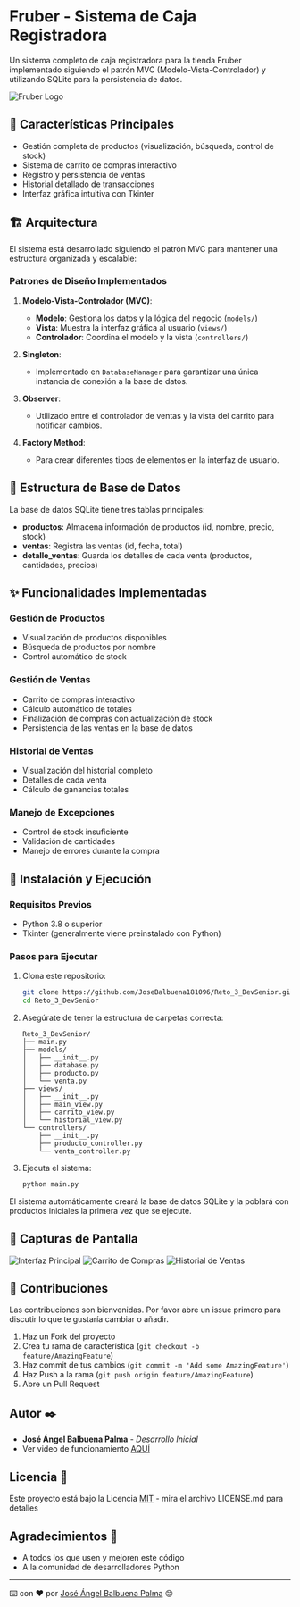 # Fruber - Sistema de Caja Registradora

Un sistema completo de caja registradora para la tienda Fruber implementado siguiendo el patrón MVC (Modelo-Vista-Controlador) y utilizando SQLite para la persistencia de datos.

![Fruber Logo](utils/inicio.png)


## 🧰 Características Principales

- Gestión completa de productos (visualización, búsqueda, control de stock)
- Sistema de carrito de compras interactivo
- Registro y persistencia de ventas
- Historial detallado de transacciones
- Interfaz gráfica intuitiva con Tkinter

## 🏗️ Arquitectura

El sistema está desarrollado siguiendo el patrón MVC para mantener una estructura organizada y escalable:

### Patrones de Diseño Implementados

1. **Modelo-Vista-Controlador (MVC)**:
   * **Modelo**: Gestiona los datos y la lógica del negocio (`models/`)
   * **Vista**: Muestra la interfaz gráfica al usuario (`views/`)
   * **Controlador**: Coordina el modelo y la vista (`controllers/`)

2. **Singleton**: 
   * Implementado en `DatabaseManager` para garantizar una única instancia de conexión a la base de datos.

3. **Observer**: 
   * Utilizado entre el controlador de ventas y la vista del carrito para notificar cambios.

4. **Factory Method**: 
   * Para crear diferentes tipos de elementos en la interfaz de usuario.

## 💾 Estructura de Base de Datos

La base de datos SQLite tiene tres tablas principales:

- **productos**: Almacena información de productos (id, nombre, precio, stock)
- **ventas**: Registra las ventas (id, fecha, total)
- **detalle_ventas**: Guarda los detalles de cada venta (productos, cantidades, precios)

## ✨ Funcionalidades Implementadas

### Gestión de Productos
- Visualización de productos disponibles
- Búsqueda de productos por nombre
- Control automático de stock

### Gestión de Ventas
- Carrito de compras interactivo
- Cálculo automático de totales
- Finalización de compras con actualización de stock
- Persistencia de las ventas en la base de datos

### Historial de Ventas
- Visualización del historial completo
- Detalles de cada venta
- Cálculo de ganancias totales

### Manejo de Excepciones
- Control de stock insuficiente
- Validación de cantidades
- Manejo de errores durante la compra

## 🚀 Instalación y Ejecución

### Requisitos Previos
- Python 3.8 o superior
- Tkinter (generalmente viene preinstalado con Python)

### Pasos para Ejecutar
1. Clona este repositorio:
   ```bash
   git clone https://github.com/JoseBalbuena181096/Reto_3_DevSenior.git
   cd Reto_3_DevSenior
   ```

2. Asegúrate de tener la estructura de carpetas correcta:
   ```
   Reto_3_DevSenior/
   ├── main.py
   ├── models/
   │   ├── __init__.py
   │   ├── database.py
   │   ├── producto.py
   │   └── venta.py
   ├── views/
   │   ├── __init__.py
   │   ├── main_view.py
   │   ├── carrito_view.py
   │   └── historial_view.py
   └── controllers/
       ├── __init__.py
       ├── producto_controller.py
       └── venta_controller.py
   ```

3. Ejecuta el sistema:
   ```bash
   python main.py
   ```

El sistema automáticamente creará la base de datos SQLite y la poblará con productos iniciales la primera vez que se ejecute.

## 🧪 Capturas de Pantalla

![Interfaz Principal](utils/principal.png)
![Carrito de Compras](utils/carro.png)
![Historial de Ventas](utils/historial.png)


## 👥 Contribuciones

Las contribuciones son bienvenidas. Por favor abre un issue primero para discutir lo que te gustaría cambiar o añadir.

1. Haz un Fork del proyecto
2. Crea tu rama de característica (`git checkout -b feature/AmazingFeature`)
3. Haz commit de tus cambios (`git commit -m 'Add some AmazingFeature'`)
4. Haz Push a la rama (`git push origin feature/AmazingFeature`)
5. Abre un Pull Request
## Autor ✒️

- **José Ángel Balbuena Palma** - *Desarrollo Inicial*
-  Ver video de funcionamiento  [AQUÍ](https://www.youtube.com/watch?v=711KrOxIIcA) 

## Licencia 📄

Este proyecto está bajo la Licencia [MIT](https://opensource.org/licenses/MIT) - mira el archivo LICENSE.md para detalles

## Agradecimientos 💎

- A todos los que usen y mejoren este código
- A la comunidad de desarrolladores Python

---
⌨️ con ❤️ por [José Ángel Balbuena Palma](https://github.com/JoseBalbuena181096) 😊